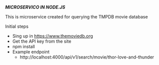 ***MICROSERVICO IN NODE.JS***

This is microservice created for querying the TMPDB movie database

Initial steps
* Sing up in https://www.themoviedb.org
* Get the API key from the site
* npm install
* Example endpoint
    * http://localhost:4000/api/v1/search/movie/thor-love-and-thunder
